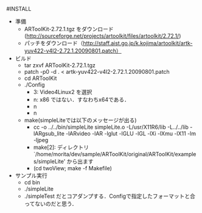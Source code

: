 #INSTALL
- 準備
  - ARToolKit-2.72.1.tgz をダウンロード(http://sourceforge.net/projects/artoolkit/files/artoolkit/2.72.1/)
  - パッチをダウンロード（http://staff.aist.go.jp/k.kojima/artoolkit/artk-yuv422-v4l2-2.72.1.20090801.patch）
- ビルド
  - tar zxvf ARToolKit-2.72.1.tgz
  - patch -p0 -d . < artk-yuv422-v4l2-2.72.1.20090801.patch
  - cd ARToolKit
  - ./Config
    - 3: Video4Linux2 を選択
    - n: x86 ではない．すなわちx64である．
    - n
    - n
  - make(simpleLiteでは以下のメッセージが出る)
    - cc -o ../../bin/simpleLite simpleLite.o  -L/usr/X11R6/lib -L../../lib -lARgsub_lite -lARvideo -lAR -lglut -lGLU -lGL -lXi -lXmu -lX11 -lm -ljpeg
    - make[2]: ディレクトリ `/home/morita/dev/sample/ARToolKit/original/ARToolKit/examples/simpleLite' から出ます
    - (cd twoView;           make -f Makefile)  
- サンプル実行
  - cd bin
  - ./simpleLite
  - ./simpleTest だとコアダンプする．Configで指定したフォーマットと合ってないのだと思う．
  
